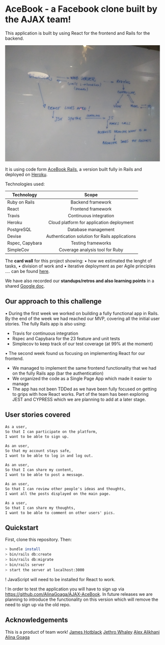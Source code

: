 
# AceBook - a Facebook clone built by the AJAX team! 

This application is built by using React for the frontend and Rails for the backend. 

![MVC and REACT](https://github.com/AlinaGoaga/AJAX-AceBook-React/blob/master/app/assets/stylesheets/MVC%20React)

It is using code form [AceBook Rails](https://github.com/AlinaGoaga/AJAX-AceBook), a version built fully in Rails and deployed on [Heroku](https://polar-journey-26072.herokuapp.com/posts). 

Technologies used: 

| Technology       | Scope        | 
| ------------- |:-------------:| 
| Ruby on Rails	    | Backend framework | 
| React    | Frontend framework     |
| Travis 	 | Continuous integration    |    
| Heroku 	 | Cloud platform for application deployment  |    
| PostgreSQL	 | Database management  | 
| Devise	 | Authentication solution for Rails applications  |  
| Rspec, Capybara	 | Testing frameworks  |  
| SimpleCov | Coverage analysis tool for Ruby |  

The **card wall** for this project showing:
• how we estimated the lenght of tasks, 
• division of work and 
• iterative deployment as per Agile principles  .... can be found [here](https://trello.com/b/eSDBp5iu/ajax-acebook).

We have also recorded our **standups/retros and also learning points** in a shared [Google doc](https://docs.google.com/document/d/1ohjv9JBgKYqyUJgje8z_QG9PYIkzNuMksxugn8j5Awo/edit).

## Our approach to this challenge

• During the first week we worked on building a fully functional app in Rails. By the end of the week we had reached our MVP, covering all the initial user stories. The fully Rails app is also using: 

- Travis for continuous integration 
- Rspec and Capybara for the 23 feature and unit tests 
- Simplecov to keep track of our test coverage (at 99% at the moment)

• The second week found us focusing on implementing React for our frontend. 

- We managed to implement the same frontend functionality that we had on the fully Rails app (bar the authentication) 
- We organized the code as a Single Page App which made it easier to manage
- The app has not been TDDed as we have been fully focused on getting to grips with how React works. Part of the team has been exploring JEST and CYPRESS which we are planning to add at a later stage.

## User stories covered 

```
As a user,
So that I can participate on the platform,
I want to be able to sign up.
```
```
As an user,
So that my account stays safe,
I want to be able to log in and log out.
```
```
As an user,
So that I can share my content,
I want to be able to post a message.
```
```
As an user,
So that I can review other people's ideas and thoughts,
I want all the posts displayed on the main page.
```
```
As a user, 
So that I can share my thoughts,
I want to be able to comment on other users' pics.
```

## Quickstart

First, clone this repository. Then:

```bash
> bundle install
> bin/rails db:create
> bin/rails db:migrate
> bin/rails server 
> start the server at localhost:3000
```
! JavaScript will need to be installed for React to work.

! In order to test the application you will have to sign up via https://github.com/AlinaGoaga/AJAX-AceBook. 
In future releases we are planning to introduce the functionality on this version which will remove the need to sign up via the old repo.

## Acknowledgements 

This is a product of team work! 
[James Hotblack](https://github.com/hotblack86) 
[Jethro Whaley](https://github.com/jaywayawyaj)
[Alex Alikhani](https://github.com/alexalikhani95) 
[Alina Goaga](https://github.com/AlinaGoaga) 
